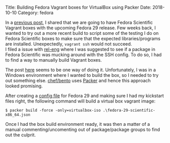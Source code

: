 Title: Building Fedora Vagrant boxes for VirtualBox using Packer
Date: 2018-10-10
Category: fedora

In a [previous post](https://echorand.me/pre-release-fedora-scientific-vagrant-boxes.html), I shared that we are going to have Fedora Scientific Vagrant boxes with the upcoming Fedora 29 release.
Few weeks back, I wanted to try out a more recent build to script some of the testing I do on Fedora Scientific boxes
to make sure that the expected libraries/programs are installed. Unexpectedly, `vagrant ssh` would not succeed.  
I filed a issue with [rel-eng](https://pagure.io/releng/issue/7814) where I was suggested to see if a package in
Fedora Scientific was mucking around with the SSH config. To do so, I had to find a way to manually build Vagrant
boxes.

The post [here](https://lalatendu.org/2015/11/05/using-imagefactory-to-build-vagrant-imagesi/) seems to be one way
of doing it. Unfortunately, I was in a Windows environment where I wanted to build the box, so I needed to try out
something else. [chef/bento](https://github.com/chef/bento) uses [Packer](https://www.packer.io/docs/builders/amazon-ebs.html)
and hence this approach looked promising.

After creating a [config file](https://github.com/amitsaha/bento/blob/f29/fedora/fedora-29-scientific-x86_64.json) for 
Fedora 29 and making sure I had my kickstart files right, the following command will build a virtual box vagrant image:

```
$ packer build -force -only=virtualbox-iso .\fedora-29-scientific-x86_64.json
```

Once I had the box build environment ready, it was then a matter of a manual commenting/uncomenting out of package/package 
groups to find out the culprit.
